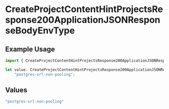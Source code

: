 # CreateProjectContentHintProjectsResponse200ApplicationJSONResponseBodyEnvType

## Example Usage

```typescript
import { CreateProjectContentHintProjectsResponse200ApplicationJSONResponseBodyEnvType } from "@simplesagar/vercel/models/createprojectop.js";

let value: CreateProjectContentHintProjectsResponse200ApplicationJSONResponseBodyEnvType =
    "postgres-url-non-pooling";
```

## Values

```typescript
"postgres-url-non-pooling"
```